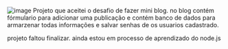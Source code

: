 ![image](https://github.com/user-attachments/assets/5f63042a-65ed-4f4f-9558-4b93dfb1df5b)
Projeto que aceitei o desafio de fazer mini blog. no blog contém fórmulario para adicionar uma publicação e contém banco de dados para armarzenar todas informações e salvar senhas de os usuarios cadastrado.

projeto faltou finalizar. ainda estou em processo de aprendizado do node.js 
